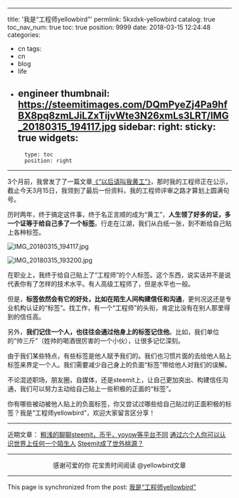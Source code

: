 
---
title: '我是“工程师yellowbird”'
permlink: 5kxdxk-yellowbird
catalog: true
toc_nav_num: true
toc: true
position: 9999
date: 2018-03-15 12:24:48
categories:
- cn
tags:
- cn
- blog
- life
- engineer
thumbnail: https://steemitimages.com/DQmPyeZj4Pa9hfBX8pq8zmLJiLZxTijvWte3N26xmLs3LRT/IMG_20180315_194117.jpg
sidebar:
    right:
        sticky: true
widgets:
    -
        type: toc
        position: right
---


3个月前，我曾发了了一篇文章[《“以后请叫我黄工”》](https://steemit.com/cn/@yellowbird/5h1w3x)，那时我的工程师正在公示，截止今天3月15日，我领到了最后一份资料，我的工程师评审之路才算划上圆满句号。

历时两年，终于搞定这件事，终于名正言顺的成为“黄工”，**人生领了好多的证，多一个证等于给自己多了一个标签**。行走在江湖，我们从白纸一张，到不断给自己贴上各种标签。

![IMG_20180315_194117.jpg](https://steemitimages.com/DQmPyeZj4Pa9hfBX8pq8zmLJiLZxTijvWte3N26xmLs3LRT/IMG_20180315_194117.jpg)

![IMG_20180315_193200.jpg](https://steemitimages.com/DQmQo82nULHHF1CFuj1134kAJpdYL5g2bJbJSemjwiQWr5m/IMG_20180315_193200.jpg)

在职业上，我终于给自己贴上了“工程师”的个人标签。这个东西，说实话并不是说代表你有了怎样的技术水平。有人高级工程师了，但是水平也一般。

但是，**标签依然会有它的好处，比如在陌生人间构建信任和沟通**，更何况这还是专业机构认证的“标签”。找工作，有一个“工程师”的头衔，肯定比没有在别人那里得到的信任高。

另外，**我们记住一个人，也往往会通过他身上的标签记住他**。比如，我们单位的“帅三斤”（姓帅的喝酒很厉害的一个小伙），让很多记忆深刻。

由于我们某些特点，有些标签是他人赋予我们的。我们也习惯片面的去给他人贴上标签来界定一个人。我们需要减少自己身上的负面“标签”带给他人对我们的误解。

不论混迹职场，朋友圈，自媒体，还是steemit上，让自己更加突出、构建信任沟通，我们可以努力主动给自己贴上一些积极的正面的“标签”。

你有哪些被动被他人贴上的负面标签，你又尝试过哪些给自己贴过的正面积极的标签？我是“工程师yellowbird”，欢迎大家留言区分享！

---

近期文章：
[粗浅的聊聊steemit，币乎，yoyow等平台不同](https://steemit.com/cn/@yellowbird/steemit-yoyow)
[通过六个人你可以认识世界上任何一个陌生人](https://steemit.com/cn/@yellowbird/iyvtc)
[Steemit成了世外桃源？](https://steemit.com/cn-reader/@yellowbird/5wdynz-steemit)

---

<center>感谢可爱的你
花宝贵时间阅读 @yellowbird文章</center>

- - -

This page is synchronized from the post: [我是“工程师yellowbird”](https://steemit.com/@yellowbird/5kxdxk-yellowbird)
